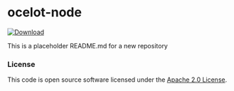 
# ocelot-node

 [ ![Download](https://api.bintray.com/packages/hmrc/releases/ocelot-node/images/download.svg) ](https://bintray.com/hmrc/releases/ocelot-node/_latestVersion)

This is a placeholder README.md for a new repository

### License

This code is open source software licensed under the [Apache 2.0 License]("http://www.apache.org/licenses/LICENSE-2.0.html").
